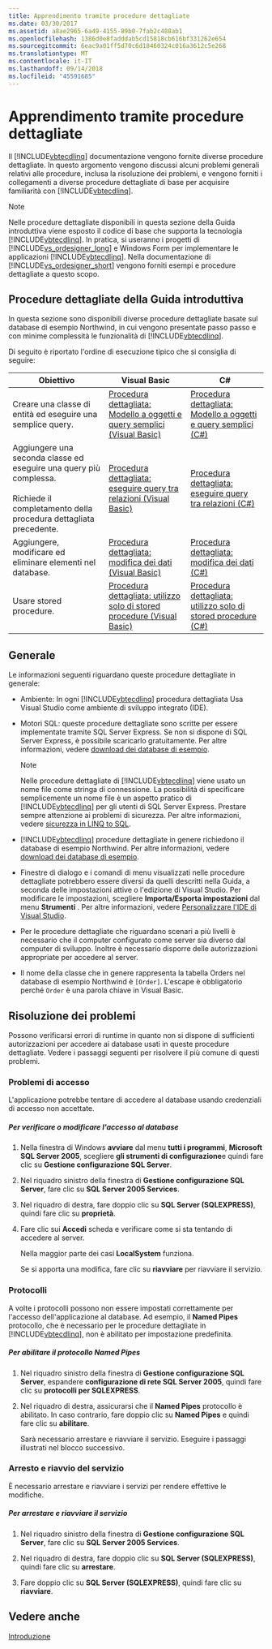 ```yaml
---
title: Apprendimento tramite procedure dettagliate
ms.date: 03/30/2017
ms.assetid: a8ae2965-6a49-4155-89b0-7fab2c488ab1
ms.openlocfilehash: 1386d0e8fadddab5cd15818cb616bf331262e654
ms.sourcegitcommit: 6eac9a01ff5d70c6d18460324c016a3612c5e268
ms.translationtype: MT
ms.contentlocale: it-IT
ms.lasthandoff: 09/14/2018
ms.locfileid: "45591685"
---
```

# <a name="learning-by-walkthroughs"></a>Apprendimento tramite procedure dettagliate
Il [!INCLUDE[vbtecdlinq](../../../../../../includes/vbtecdlinq-md.md)] documentazione vengono fornite diverse procedure dettagliate. In questo argomento vengono discussi alcuni problemi generali relativi alle procedure, inclusa la risoluzione dei problemi, e vengono forniti i collegamenti a diverse procedure dettagliate di base per acquisire familiarità con [!INCLUDE[vbtecdlinq](../../../../../../includes/vbtecdlinq-md.md)].  
  
> [!NOTE]
>  Nelle procedure dettagliate disponibili in questa sezione della Guida introduttiva viene esposto il codice di base che supporta la tecnologia [!INCLUDE[vbtecdlinq](../../../../../../includes/vbtecdlinq-md.md)]. In pratica, si useranno i progetti di [!INCLUDE[vs_ordesigner_long](../../../../../../includes/vs-ordesigner-long-md.md)] e Windows Form per implementare le applicazioni [!INCLUDE[vbtecdlinq](../../../../../../includes/vbtecdlinq-md.md)]. Nella documentazione di [!INCLUDE[vs_ordesigner_short](../../../../../../includes/vs-ordesigner-short-md.md)] vengono forniti esempi e procedure dettagliate a questo scopo.  
  
## <a name="getting-started-walkthroughs"></a>Procedure dettagliate della Guida introduttiva  
 In questa sezione sono disponibili diverse procedure dettagliate basate sul database di esempio Northwind, in cui vengono presentate passo passo e con minime complessità le funzionalità di [!INCLUDE[vbtecdlinq](../../../../../../includes/vbtecdlinq-md.md)].  
  
 Di seguito è riportato l'ordine di esecuzione tipico che si consiglia di seguire:  
  
|Obiettivo|Visual Basic|C#|  
|---------------|------------------|---------|  
|Creare una classe di entità ed eseguire una semplice query.|[Procedura dettagliata: Modello a oggetti e query semplici (Visual Basic)](../../../../../../docs/framework/data/adonet/sql/linq/walkthrough-simple-object-model-and-query-visual-basic.md)|[Procedura dettagliata: Modello a oggetti e query semplici (C#)](../../../../../../docs/framework/data/adonet/sql/linq/walkthrough-simple-object-model-and-query-csharp.md)|  
|Aggiungere una seconda classe ed eseguire una query più complessa.<br /><br /> Richiede il completamento della procedura dettagliata precedente.|[Procedura dettagliata: eseguire query tra relazioni (Visual Basic)](../../../../../../docs/framework/data/adonet/sql/linq/walkthrough-querying-across-relationships-visual-basic.md)|[Procedura dettagliata: eseguire query tra relazioni (C#)](../../../../../../docs/framework/data/adonet/sql/linq/walkthrough-querying-across-relationships-csharp.md)|  
|Aggiungere, modificare ed eliminare elementi nel database.|[Procedura dettagliata: modifica dei dati (Visual Basic)](../../../../../../docs/framework/data/adonet/sql/linq/walkthrough-manipulating-data-visual-basic.md)|[Procedura dettagliata: modifica dei dati (C#)](../../../../../../docs/framework/data/adonet/sql/linq/walkthrough-manipulating-data-csharp.md)|  
|Usare stored procedure.|[Procedura dettagliata: utilizzo solo di stored procedure (Visual Basic)](../../../../../../docs/framework/data/adonet/sql/linq/walkthrough-using-only-stored-procedures-visual-basic.md)|[Procedura dettagliata: utilizzo solo di stored procedure (C#)](../../../../../../docs/framework/data/adonet/sql/linq/walkthrough-using-only-stored-procedures-csharp.md)|  
  
## <a name="general"></a>Generale  
 Le informazioni seguenti riguardano queste procedure dettagliate in generale:  
  
-   Ambiente: In ogni [!INCLUDE[vbtecdlinq](../../../../../../includes/vbtecdlinq-md.md)] procedura dettagliata Usa Visual Studio come ambiente di sviluppo integrato (IDE).  
  
-   Motori SQL: queste procedure dettagliate sono scritte per essere implementate tramite SQL Server Express. Se non si dispone di SQL Server Express, è possibile scaricarlo gratuitamente. Per altre informazioni, vedere [download dei database di esempio](../../../../../../docs/framework/data/adonet/sql/linq/downloading-sample-databases.md).  
  
    > [!NOTE]
    >  Nelle procedure dettagliate di [!INCLUDE[vbtecdlinq](../../../../../../includes/vbtecdlinq-md.md)] viene usato un nome file come stringa di connessione. La possibilità di specificare semplicemente un nome file è un aspetto pratico di [!INCLUDE[vbtecdlinq](../../../../../../includes/vbtecdlinq-md.md)] per gli utenti di SQL Server Express. Prestare sempre attenzione ai problemi di sicurezza. Per altre informazioni, vedere [sicurezza in LINQ to SQL](../../../../../../docs/framework/data/adonet/sql/linq/security-in-linq-to-sql.md).  
  
-   [!INCLUDE[vbtecdlinq](../../../../../../includes/vbtecdlinq-md.md)] procedure dettagliate in genere richiedono il database di esempio Northwind. Per altre informazioni, vedere [download dei database di esempio](../../../../../../docs/framework/data/adonet/sql/linq/downloading-sample-databases.md).  
  
-   Finestre di dialogo e i comandi di menu visualizzati nelle procedure dettagliate potrebbero essere diversi da quelli descritti nella Guida, a seconda delle impostazioni attive o l'edizione di Visual Studio. Per modificare le impostazioni, scegliere **Importa/Esporta impostazioni** dal menu **Strumenti** . Per altre informazioni, vedere [Personalizzare l'IDE di Visual Studio](/visualstudio/ide/personalizing-the-visual-studio-ide).  
  
-   Per le procedure dettagliate che riguardano scenari a più livelli è necessario che il computer configurato come server sia diverso dal computer di sviluppo. Inoltre è necessario disporre delle autorizzazioni appropriate per accedere al server.  
  
-   Il nome della classe che in genere rappresenta la tabella Orders nel database di esempio Northwind è `[Order]`. L'escape è obbligatorio perché `Order` è una parola chiave in Visual Basic.  
  
## <a name="troubleshooting"></a>Risoluzione dei problemi  
 Possono verificarsi errori di runtime in quanto non si dispone di sufficienti autorizzazioni per accedere ai database usati in queste procedure dettagliate. Vedere i passaggi seguenti per risolvere il più comune di questi problemi.  
  
### <a name="log-on-issues"></a>Problemi di accesso  
 L'applicazione potrebbe tentare di accedere al database usando credenziali di accesso non accettate.  
  
##### <a name="to-verify-or-change-the-database-log-on"></a>Per verificare o modificare l'accesso al database  
  
1.  Nella finestra di Windows **avviare** dal menu **tutti i programmi**, **Microsoft SQL Server 2005**, scegliere **gli strumenti di configurazione**e quindi fare clic su **Gestione configurazione SQL Server**.  
  
2.  Nel riquadro sinistro della finestra di **Gestione configurazione SQL Server**, fare clic su **SQL Server 2005 Services**.  
  
3.  Nel riquadro di destra, fare doppio clic su **SQL Server (SQLEXPRESS)**, quindi fare clic su **proprietà**.  
  
4.  Fare clic sui **Accedi** scheda e verificare come si sta tentando di accedere al server.  
  
     Nella maggior parte dei casi **LocalSystem** funziona.  
  
     Se si apporta una modifica, fare clic su **riavviare** per riavviare il servizio.  
  
### <a name="protocols"></a>Protocolli  
 A volte i protocolli possono non essere impostati correttamente per l'accesso dell'applicazione al database. Ad esempio, il **Named Pipes** protocollo, che è necessario per le procedure dettagliate in [!INCLUDE[vbtecdlinq](../../../../../../includes/vbtecdlinq-md.md)], non è abilitato per impostazione predefinita.  
  
##### <a name="to-enable-the-named-pipes-protocol"></a>Per abilitare il protocollo Named Pipes  
  
1.  Nel riquadro sinistro della finestra di **Gestione configurazione SQL Server**, espandere **configurazione di rete SQL Server 2005**, quindi fare clic su **protocolli per SQLEXPRESS**.  
  
2.  Nel riquadro di destra, assicurarsi che il **Named Pipes** protocollo è abilitato. In caso contrario, fare doppio clic su **Named Pipes** e quindi fare clic su **abilitare**.  
  
     Sarà necessario arrestare e riavviare il servizio. Eseguire i passaggi illustrati nel blocco successivo.  
  
### <a name="stopping-and-restarting-the-service"></a>Arresto e riavvio del servizio  
 È necessario arrestare e riavviare i servizi per rendere effettive le modifiche.  
  
##### <a name="to-stop-and-restart-the-service"></a>Per arrestare e riavviare il servizio  
  
1.  Nel riquadro sinistro della finestra di **Gestione configurazione SQL Server**, fare clic su **SQL Server 2005 Services**.  
  
2.  Nel riquadro di destra, fare doppio clic su **SQL Server (SQLEXPRESS)**, quindi fare clic su **arrestare**.  
  
3.  Fare doppio clic su **SQL Server (SQLEXPRESS)**, quindi fare clic su **riavviare**.  
  
## <a name="see-also"></a>Vedere anche  
 [Introduzione](../../../../../../docs/framework/data/adonet/sql/linq/getting-started.md)
